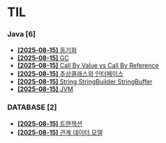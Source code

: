 # TIL
 
### Java [6]
- [**[2025-08-15]**  동기화](https://github.com/A-lass/TIL/blob/main/Java/동기화.md)
- [**[2025-08-15]**  GC](https://github.com/A-lass/TIL/blob/main/Java/GC.md)
- [**[2025-08-15]**  Call By Value vs Call By Reference](https://github.com/A-lass/TIL/blob/main/Java/Call_By_Value_vs_Call_By_Reference.md)
- [**[2025-08-15]**  추상클래스와 인터페이스](https://github.com/A-lass/TIL/blob/main/Java/추상클래스와_인터페이스.md)
- [**[2025-08-15]**  String StringBuilder StringBuffer](https://github.com/A-lass/TIL/blob/main/Java/String_StringBuilder_StringBuffer.md)
- [**[2025-08-15]**  JVM](https://github.com/A-lass/TIL/blob/main/Java/JVM.md)
### DATABASE [2]
- [**[2025-08-15]**  트랜잭션](https://github.com/A-lass/TIL/blob/main/DATABASE/트랜잭션.md)
- [**[2025-08-15]**  관계 데이터 모델](https://github.com/A-lass/TIL/blob/main/DATABASE/관계_데이터_모델.md)
